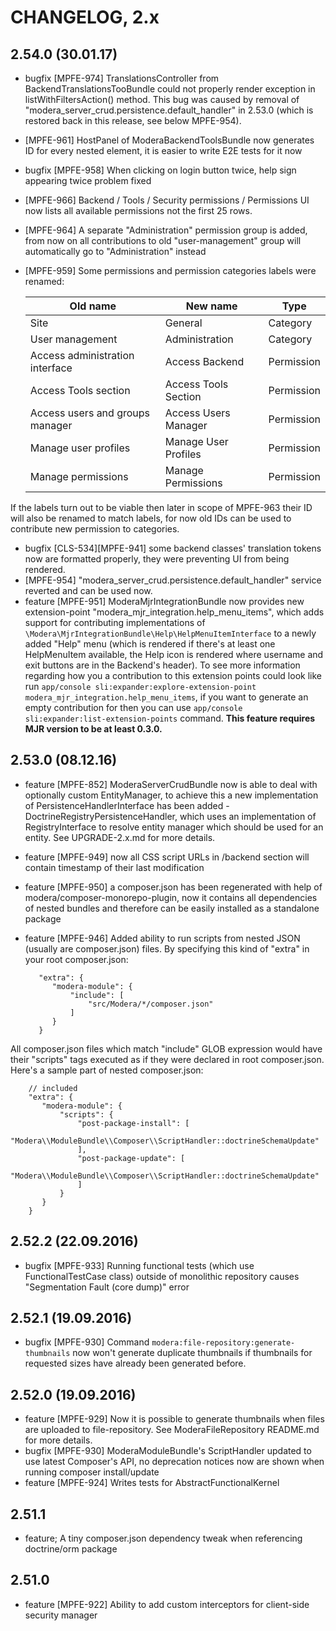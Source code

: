# CHANGELOG, 2.x

## 2.54.0 (30.01.17)

* bugfix [MPFE-974] TranslationsController from BackendTranslationsTooBundle could not properly render exception
 in listWithFiltersAction() method. This bug was caused by removal of "modera_server_crud.persistence.default_handler"
 in 2.53.0 (which is restored back in this release, see below MPFE-954).
* [MPFE-961] HostPanel of ModeraBackendToolsBundle now generates ID for every nested element, it is easier to write
E2E tests for it now
* bugfix [MPFE-958] When clicking on login button twice, help sign appearing twice problem fixed
* [MPFE-966] Backend / Tools / Security permissions / Permissions UI now lists all available permissions not the first
25 rows.
* [MPFE-964] A separate "Administration" permission group is added, from now on all contributions to old "user-management"
  group will automatically go to "Administration" instead
* [MPFE-959] Some permissions and permission categories labels were renamed:

    | Old name                        | New name             | Type       |
    |---------------------------------|----------------------|------------|
    | Site                            | General              | Category   |
    | User management                 | Administration       | Category   |
    | Access administration interface | Access Backend       | Permission |
    | Access Tools section            | Access Tools Section | Permission |
    | Access users and groups manager | Access Users Manager | Permission |
    | Manage user profiles            | Manage User Profiles | Permission |
    | Manage permissions              | Manage Permissions   | Permission |
    
 If the labels turn out to be viable then later in scope of MPFE-963 their ID will also be renamed to match labels,
 for now old IDs can be used to contribute new permission to categories.
    
* bugfix [CLS-534][MPFE-941] some backend classes' translation tokens now are formatted properly, they were preventing UI
from being rendered.
* [MPFE-954] "modera_server_crud.persistence.default_handler" service reverted and can be used now.  
* feature [MPFE-951] ModeraMjrIntegrationBundle now provides new extension-point "modera_mjr_integration.help_menu_items",
which adds support for contributing implementations of `\Modera\MjrIntegrationBundle\Help\HelpMenuItemInterface` to a newly
added "Help" menu (which is rendered if there's at least one HelpMenuItem available, the Help icon is rendered where
username and exit buttons are in the Backend's header). To see more information regarding how you a contribution
to this extension points could look like run 
`app/console sli:expander:explore-extension-point modera_mjr_integration.help_menu_items`, if you want to generate an 
empty contribution for then you can use `app/console sli:expander:list-extension-points` command. **This feature requires
MJR version to be at least 0.3.0.**

## 2.53.0 (08.12.16)

* feature [MPFE-852] ModeraServerCrudBundle now is able to deal with optionally custom EntityManager, to achieve
 this a new implementation of PersistenceHandlerInterface has been added - DoctrineRegistryPersistenceHandler, which
 uses an implementation of RegistryInterface to resolve entity manager which should be used for an entity. See
 UPGRADE-2.x.md for more details.
* feature [MPFE-949] now all CSS script URLs in /backend section will contain timestamp of their last modification
* feature [MPFE-950] a composer.json has been regenerated with help of modera/composer-monorepo-plugin, now it
 contains all dependencies of nested bundles and therefore can be easily installed as a standalone package
* feature [MPFE-946] Added ability to run scripts from nested JSON (usually are composer.json) files. By specifying
 this kind of "extra" in your root composer.json:
 
         "extra": {
            "modera-module": {
                "include": [
                    "src/Modera/*/composer.json"
                ]
            }
         }
         
 All composer.json files which match "include" GLOB expression would have their "scripts" tags executed as if they were
 declared in root composer.json. Here's a sample part of nested composer.json:
   
        // included
        "extra": {
           "modera-module": {
               "scripts": {
                   "post-package-install": [
                       "Modera\\ModuleBundle\\Composer\\ScriptHandler::doctrineSchemaUpdate"
                   ],
                   "post-package-update": [
                       "Modera\\ModuleBundle\\Composer\\ScriptHandler::doctrineSchemaUpdate"
                   ]
               }
           }
        }

## 2.52.2 (22.09.2016)

* bugfix [MPFE-933] Running functional tests (which use FunctionalTestCase class) outside of monolithic repository causes 
"Segmentation Fault (core dump)" error

## 2.52.1 (19.09.2016)

* bugfix [MPFE-930] Command `modera:file-repository:generate-thumbnails` now won't generate duplicate thumbnails if thumbnails
for requested sizes have already been generated before.

## 2.52.0 (19.09.2016)

 * feature [MPFE-929] Now it is possible to generate thumbnails when files are uploaded to file-repository. See ModeraFileRepository
 README.md for more details.
 * bugfix [MPFE-930] ModeraModuleBundle's ScriptHandler updated to use latest Composer's API, no deprecation notices now are
 shown when running composer install/update
 * feature [MPFE-924] Writes tests for AbstractFunctionalKernel
 
## 2.51.1

* feature; A tiny composer.json dependency tweak when referencing doctrine/orm package

## 2.51.0

* feature [MPFE-922] Ability to add custom interceptors for client-side security manager